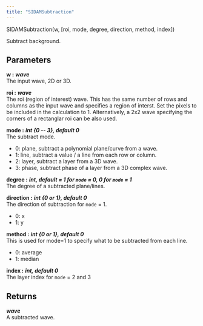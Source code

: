 ```yaml
---
title: "SIDAMSubtraction"
---
```

<p class="function_definition">SIDAMSubtraction(<span class="function_variables">w, [roi, mode, degree, direction, method, index]</span>)</p>

Subtract background.

## Parameters

**w :** ***wave***  
The input wave, 2D or 3D.

**roi :** ***wave***  
The roi (region of interest) wave. This has the same number of
rows and columns as the input wave and specifies a region of
interst. Set the pixels to be included in the calculation to 1.
Alternatively, a 2x2 wave specifying the corners of a rectanglar
roi can be also used.

**mode :** ***int {0 -- 3}, default 0***  
The subtract mode.
* 0: plane, subtract a polynomial plane/curve from a wave.
* 1: line, subtract a value / a line from each row or column.
* 2: layer, subtract a layer from a 3D wave.
* 3: phase, subtract phase of a layer from a 3D complex wave.

**degree :** ***int, default = 1 for `mode` = 0, 0 for `mode` = 1***  
The degree of a subtracted plane/lines.

**direction :** ***int {0 or 1}, default 0***  
The direction of subtraction for `mode` = 1.
* 0: x
* 1: y

**method :** ***int {0 or 1}, default 0***  
This is used for mode=1 to specify what to be subtracted
from each line.
* 0: average
* 1: median

**index :** ***int, default 0***  
The layer index for `mode` = 2 and 3

## Returns
***wave***  
A subtracted wave.
